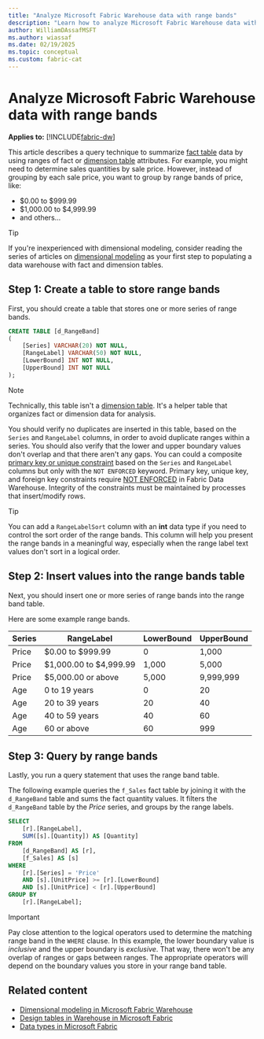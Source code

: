 ```yaml
---
title: "Analyze Microsoft Fabric Warehouse data with range bands"
description: "Learn how to analyze Microsoft Fabric Warehouse data with range bands."
author: WilliamDAssafMSFT
ms.author: wiassaf
ms.date: 02/19/2025
ms.topic: conceptual
ms.custom: fabric-cat
---
```


# Analyze Microsoft Fabric Warehouse data with range bands

**Applies to:** [!INCLUDE[fabric-dw](includes/applies-to-version/fabric-dw.md)]

This article describes a query technique to summarize [fact table](dimensional-modeling-fact-tables.md) data by using ranges of fact or [dimension table](dimensional-modeling-dimension-tables.md) attributes. For example, you might need to determine sales quantities by sale price. However, instead of grouping by each sale price, you want to group by range bands of price, like:

- $0.00 to $999.99
- $1,000.00 to $4,999.99
- and others…

> [!TIP]
> If you're inexperienced with dimensional modeling, consider reading the series of articles on [dimensional modeling](dimensional-modeling-overview.md) as your first step to populating a data warehouse with fact and dimension tables.

## Step 1: Create a table to store range bands

First, you should create a table that stores one or more series of range bands.

```sql
CREATE TABLE [d_RangeBand]
(
    [Series] VARCHAR(20) NOT NULL,
    [RangeLabel] VARCHAR(50) NOT NULL,
    [LowerBound] INT NOT NULL,
    [UpperBound] INT NOT NULL
);
```

> [!NOTE]
> Technically, this table isn't a [dimension table](dimensional-modeling-dimension-tables.md). It's a helper table that organizes fact or dimension data for analysis.

You should verify no duplicates are inserted in this table, based on the `Series` and `RangeLabel` columns, in order to avoid duplicate ranges within a series. You should also verify that the lower and upper boundary values don't overlap and that there aren't any gaps. You can could a composite [primary key or unique constraint](table-constraints.md) based on the `Series` and `RangeLabel` columns but only with the `NOT ENFORCED` keyword. Primary key, unique key, and foreign key constraints require [NOT ENFORCED](/sql/t-sql/statements/alter-table-column-constraint-transact-sql?view=fabric&preserve-view=true#not-enforced) in Fabric Data Warehouse. Integrity of the constraints must be maintained by processes that insert/modify rows.

> [!TIP]
> You can add a `RangeLabelSort` column with an **int** data type if you need to control the sort order of the range bands. This column will help you present the range bands in a meaningful way, especially when the range label text values don't sort in a logical order.

## Step 2: Insert values into the range bands table

Next, you should insert one or more series of range bands into the range band table.

Here are some example range bands.

| **Series** | **RangeLabel** | **LowerBound** | **UpperBound** |
|---|---|---|---|
| Price | $0.00 to $999.99 | 0 | 1,000 |
| Price | $1,000.00 to $4,999.99 | 1,000 | 5,000 |
| Price | $5,000.00 or above | 5,000 | 9,999,999 |
| Age | 0 to 19 years | 0 | 20 |
| Age | 20 to 39 years | 20 | 40 |
| Age | 40 to 59 years | 40 | 60 |
| Age | 60 or above | 60 | 999 |

## Step 3: Query by range bands

Lastly, you run a query statement that uses the range band table.

The following example queries the `f_Sales` fact table by joining it with the `d_RangeBand` table and sums the fact quantity values. It filters the `d_RangeBand` table by the _Price_ series, and groups by the range labels.

```sql
SELECT
    [r].[RangeLabel],
    SUM([s].[Quantity]) AS [Quantity]
FROM
    [d_RangeBand] AS [r],
    [f_Sales] AS [s]
WHERE
    [r].[Series] = 'Price'
    AND [s].[UnitPrice] >= [r].[LowerBound]
    AND [s].[UnitPrice] < [r].[UpperBound]
GROUP BY
    [r].[RangeLabel];
```

> [!IMPORTANT]
> Pay close attention to the logical operators used to determine the matching range band in the `WHERE` clause. In this example, the lower boundary value is _inclusive_ and the upper boundary is _exclusive_. That way, there won't be any overlap of ranges or gaps between ranges. The appropriate operators will depend on the boundary values you store in your range band table.

## Related content

- [Dimensional modeling in Microsoft Fabric Warehouse](dimensional-modeling-overview.md)
- [Design tables in Warehouse in Microsoft Fabric](tables.md)
- [Data types in Microsoft Fabric](data-types.md)
